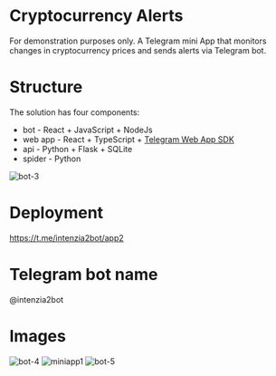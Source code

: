 # Cryptocurrency Alerts

For demonstration purposes only.
A Telegram mini App that monitors changes in cryptocurrency prices and sends alerts via Telegram bot.

# Structure

The solution has four components:
- bot - React + JavaScript + NodeJs
- web app - React + TypeScript + [Telegram Web App SDK](https://core.telegram.org/bots/webapps)
- api - Python + Flask + SQLite
- spider - Python

![bot-3](https://github.com/maciej-soczka/alerts/assets/4355310/97bb457d-104f-446a-a912-32f5bc083d74)

# Deployment
 https://t.me/intenzia2bot/app2

# Telegram bot name
@intenzia2bot


# Images

![bot-4](https://github.com/maciej-soczka/alerts/assets/4355310/416f0e23-4da8-4c73-8647-940c6483a2b3)
![miniapp1](https://github.com/maciej-soczka/alerts/assets/4355310/3f91f683-1a25-4be4-ba26-b0f9126a292f)
![bot-5](https://github.com/maciej-soczka/alerts/assets/4355310/c6c71cbf-bb99-4bb8-8b6a-7ca20b450648)



